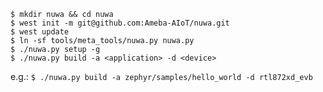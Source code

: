 
```
$ mkdir nuwa && cd nuwa
$ west init -m git@github.com:Ameba-AIoT/nuwa.git
$ west update
$ ln -sf tools/meta_tools/nuwa.py nuwa.py
$ ./nuwa.py setup -g
$ ./nuwa.py build -a <application> -d <device>
```
e.g.:
`$ ./nuwa.py build -a zephyr/samples/hello_world -d rtl872xd_evb`

